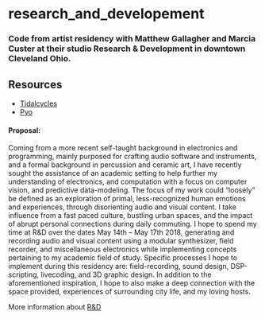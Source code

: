 # research_and_developement
### Code from artist residency with Matthew Gallagher and Marcia Custer at their studio Research &amp; Development in downtown Cleveland Ohio.

## Resources
- [Tidalcycles](https://github.com/tidalcycles)
- [Pyo](https://github.com/belangeo/pyo)


#### Proposal:
Coming from a more recent self-taught background in electronics and programming,
mainly purposed for crafting audio software and instruments, and a formal background in
percussion and ceramic art, I have recently sought the assistance of an academic setting to help
further my understanding of electronics, and computation with a focus on computer vision, and
predictive data-modeling. The focus of my work could “loosely” be defined as an exploration of
primal, less-recognized human emotions and experiences, through disorienting audio and visual
content. I take influence from a fast paced culture, bustling urban spaces, and the impact of
abrupt personal connections during daily commuting. I hope to spend my time at R&D over the
dates May 14th – May 17th 2018, generating and recording audio and visual content using a
modular synthesizer, field recorder, and miscellaneous electronics while implementing
concepts pertaining to my academic field of study. Specific processes I hope to implement
during this residency are: field-recording, sound design, DSP-scripting, livecoding, and 3D
graphic design. In addition to the aforementioned inspiration, I hope to also make a deep
connection with the space provided, experiences of surrounding city life, and my loving hosts.


More information about [R&D](https://www.matthew-gallagher.com/rd.html)
